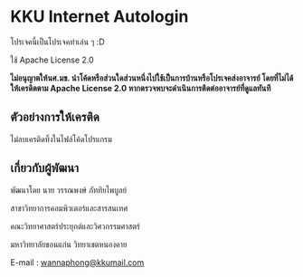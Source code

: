 # KKU Internet Autologin

โปรเจคนี้เป็นโปรเจคทำเล่น ๆ :D

ใช้ Apache License 2.0

**ไม่อนุญาตให้นศ.มข. นำโค้ดหรือส่วนใดส่วนหนึ่งไปใช้เป็นการบ้านหรือโปรเจคส่งอาจารย์ โดยที่ไม่ได้ให้เครดิตตาม Apache License 2.0 หากตรวจพบจะดำเนินการติดต่ออาจารย์ที่ดูแลทันที**

## ตัวอย่างการให้เครติด

ไม่ลบเครติดทิ้งในไฟล์โค้ดโปรแกรม


## เกี่ยวกับผู้พัฒนา

พัฒนาโดย นาย วรรณพงษ์ ภัททิยไพบูลย์

สาขาวิทยาการคอมพิวเตอร์และสารสนเทศ

คณะวิทยาศาสตร์ประยุกต์และวิศวกรรมศาสตร์

มหาวิทยาลัยขอนแก่น วิทยาเขตหนองคาย


E-mail :
wannaphong@kkumail.com
